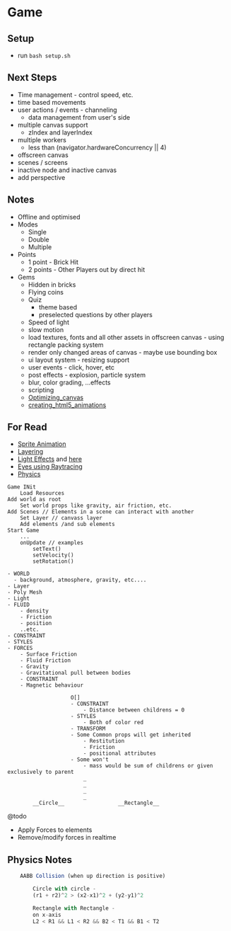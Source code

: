 # Game

## Setup

- run `bash setup.sh`

## Next Steps

- Time management - control speed, etc.
- time based movements
- user actions / events - channeling
  - data management from user's side
- multiple canvas support
  - zIndex and layerIndex
- multiple workers
  - less than (navigator.hardwareConcurrency || 4)
- offscreen canvas
- scenes / screens
- inactive node and inactive canvas
- add perspective

## Notes

- Offline and optimised
- Modes
  - Single
  - Double
  - Multiple
- Points
  - 1 point - Brick Hit
  - 2 points - Other Players out by direct hit
- Gems
  - Hidden in bricks
  - Flying coins
  - Quiz
    - theme based
    - preselected questions by other players
  - Speed of light
  - slow motion
  - load textures, fonts and all other assets in offscreen canvas - using rectangle packing system
  - render only changed areas of canvas - maybe use bounding box
  - ui layout system - resizing support
  - user events - click, hover, etc
  - post effects - explosion, particle system
  - blur, color grading, ...effects
  - scripting
  - [Optimizing_canvas](https://developer.mozilla.org/en-US/docs/Web/API/Canvas_API/Tutorial/Optimizing_canvas)
  - [creating_html5_animations](https://cloudinary.com/blog/creating_html5_animations)

## For Read

- [Sprite Animation](https://www.kirupa.com/canvas/sprite_animations_canvas.htm)
- [Layering](https://developer.ibm.com/technologies/web-development/tutorials/wa-canvashtml5layering/)
- [Light Effects](https://blogs.adobe.com/webplatform/2014/02/24/using-blend-modes-in-html-canvas/) and [here](https://www.youtube.com/watch?v=fc3nnG2CG8U)
- [Eyes using Raytracing](https://stackoverflow.com/questions/32716685/algorithm-for-2d-raytracer)
- [Physics](https://courses.lumenlearning.com/boundless-physics/)

```MD
Game INit
    Load Resources
Add world as root
    Set world props like gravity, air friction, etc.
Add Scenes // Elements in a scene can interact with another
    Set Layer // canvass layer
    Add elements /and sub elements
Start Game
    ...
    onUpdate // examples
        setText()
        setVelocity()
        setRotation()
```

```MD
- WORLD
  - background, atmosphere, gravity, etc....
- Layer
- Poly Mesh
- Light
- FLUID
    - density
    - Friction
    - position
    ..etc.
- CONSTRAINT
- STYLES
- FORCES
    - Surface Friction
    - Fluid Friction
    - Gravity
    - Gravitational pull between bodies
    - CONSTRAINT
    - Magnetic behaviour

                    O[]
                    - CONSTRAINT
                        - Distance between childrens = 0
                    - STYLES
                        - Both of color red
                    - TRANSFORM
                    - Some Common props will get inherited
                        - Restitution
                        - Friction
                        - positional attributes
                    - Some won't
                        - mass would be sum of childrens or given exclusively to parent
                        _
                        _
                        _
                        _
        __Circle__                 __Rectangle__
```

@todo

- Apply Forces to elements
- Remove/modify forces in realtime

## Physics Notes

```js
    AABB Collision (when up direction is positive)

        Circle with circle -
        (r1 + r2)^2 > (x2-x1)^2 + (y2-y1)^2

        Rectangle with Rectangle -
        on x-axis
        L2 < R1 && L1 < R2 && B2 < T1 && B1 < T2
```
